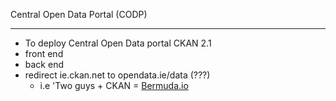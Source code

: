 Central Open Data Portal (CODP)
___________________________________________

+ To deploy Central Open Data portal CKAN 2.1
 + front end 
 + back end
 + redirect ie.ckan.net to opendata.ie/data (???)
   + i.e 'Two guys + CKAN = [Bermuda.io](http://bermuda.io/) 
